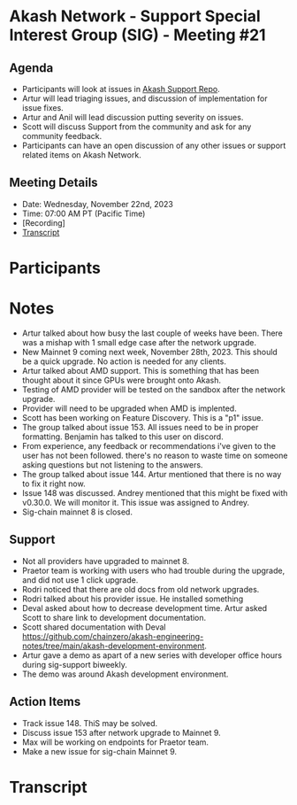 # Akash Network - Support Special Interest Group (SIG) - Meeting #21

## Agenda

- Participants will look at issues in [Akash Support Repo](https://github.com/akash-network/support/issues). 
- Artur will lead triaging issues, and discussion of implementation for issue fixes.
- Artur and Anil will lead discussion putting severity on issues. 
- Scott will discuss Support from the community and ask for any community feedback.
- Participants can have an open discussion of any other issues or support related items on Akash Network.

## Meeting Details

- Date: Wednesday, November 22nd, 2023
- Time: 07:00 AM PT (Pacific Time)
- [Recording]
- [Transcript](#transcript)

# Participants




# Notes

- Artur talked about how busy the last couple of weeks have been. There was a mishap with 1 small edge case after the network upgrade.
- New Mainnet 9 coming next week, November 28th, 2023. This should be a quick upgrade. No action is needed for any clients.
- Artur talked about AMD support. This is something that has been thought about it since GPUs were brought onto Akash.
- Testing of AMD provider will be tested on the sandbox after the network upgrade.
- Provider will need to be upgraded when AMD is implented.
- Scott has been working on Feature Discovery. This is a "p1" issue.
- The group talked about issue 153. All issues need to be in proper formatting. Benjamin has talked to this user on discord.
- From experience, any feedback or recommendations i've given to the user has not been followed. there's no reason to waste time on someone asking questions but not listening to the answers.
- The group talked about issue 144. Artur mentioned that there is no way to fix it right now.
- Issue 148 was discussed. Andrey mentioned that this might be fixed with v0.30.0. We will monitor it. This issue was assigned to Andrey.
- Sig-chain mainnet 8 is closed.


## Support

- Not all providers have upgraded to mainnet 8.
- Praetor team is working with users who had trouble during the upgrade, and did not use 1 click upgrade. 
- Rodri noticed that there are old docs from old network upgrades.
- Rodri talked about his provider issue. He installed something 
- Deval asked about how to decrease development time. Artur asked Scott to share link to development documentation.
- Scott shared documentation with Deval https://github.com/chainzero/akash-engineering-notes/tree/main/akash-development-environment.
- Artur gave a demo as apart of a new series with developer office hours during sig-support biweekly.
- The demo was around Akash development environment.



## Action Items 

- Track issue 148. ThiS may be solved.
- Discuss issue 153 after network upgrade to Mainnet 9.
- Max will be working on endpoints for Praetor team.
- Make a new issue for sig-chain Mainnet 9.



# **Transcript**
